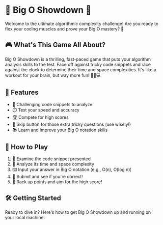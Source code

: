 # 🚀 Big O Showdown 🧠

Welcome to the ultimate algorithmic complexity challenge! Are you ready to flex your coding muscles and prove your Big O mastery? 💪

## 🎮 What's This Game All About?

Big O Showdown is a thrilling, fast-paced game that puts your algorithm analysis skills to the test. Face off against tricky code snippets and race against the clock to determine their time and space complexities. It's like a workout for your brain, but way more fun! 🏋️‍♂️💻

## 🌟 Features

- 🧩 Challenging code snippets to analyze
- ⏱️ Test your speed and accuracy
- 🏆 Compete for high scores
- 🔄 Skip button for those extra tricky questions (use wisely!)
- 📚 Learn and improve your Big O notation skills

## 🚦 How to Play

1. 👀 Examine the code snippet presented
2. 🤔 Analyze its time and space complexity
3. ⌨️ Input your answer in Big O notation (e.g., O(n), O(log n))
4. 🚀 Submit and see if you're correct!
5. 🎉 Rack up points and aim for the high score!


## 🛠️ Getting Started

Ready to dive in? Here's how to get Big O Showdown up and running on your local machine:
